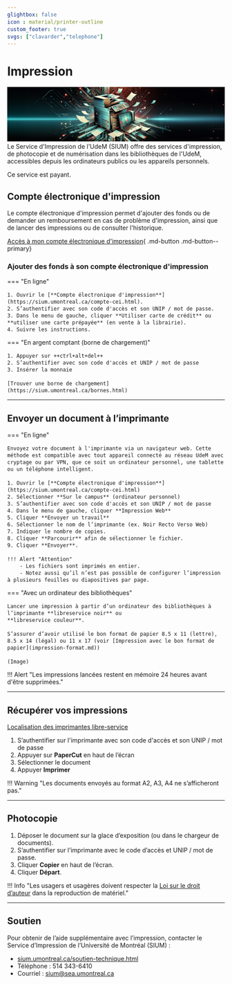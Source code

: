 ```yaml
---
glightbox: false
icon : material/printer-outline
custom_footer: true
svgs: ["clavarder","telephone"]
---
```


# Impression

![](images/imprimante.jpg)
Le Service d'Impression de l'UdeM (SIUM) offre des services d'impression, de photocopie et de numérisation dans les bibliothèques de l'UdeM, accessibles depuis les ordinateurs publics ou les appareils personnels.

Ce service est payant.

## Compte électronique d'impression

Le compte électronique d'impression permet d'ajouter des fonds ou de demander un remboursement en cas de problème d'impression, ainsi que de lancer des impressions ou de consulter l'historique.

[Accès à mon compte électronique d'impression](https://sium.umontreal.ca/compte-cei.html){ .md-button .md-button--primary}

### Ajouter des fonds à son compte électronique d'impression

=== "En ligne"

    1. Ouvrir le [**Compte électronique d'impression**](https://sium.umontreal.ca/compte-cei.html).
    2. S’authentifier avec son code d'accès et son UNIP / mot de passe.
    3. Dans le menu de gauche, cliquer **Utiliser carte de crédit** ou **utiliser une carte prépayée** (en vente à la librairie).
    4. Suivre les instructions.

=== "En argent comptant (borne de chargement)"

    1. Appuyer sur ++ctrl+alt+del++
    2. S’authentifier avec son code d'accès et UNIP / mot de passe
    3. Insérer la monnaie

    [Trouver une borne de chargement](https://sium.umontreal.ca/bornes.html)

---------------------------------------

## Envoyer un document à l’imprimante

=== "En ligne"

    Envoyez votre document à l'imprimante via un navigateur web. Cette méthode est compatible avec tout appareil connecté au réseau UdeM avec cryptage ou par VPN, que ce soit un ordinateur personnel, une tablette ou un téléphone intelligent.

    1. Ouvrir le [**Compte électronique d'impression**](https://sium.umontreal.ca/compte-cei.html)
    2. Sélectionner **Sur le campus** (ordinateur personnel)
    3. S’authentifier avec son code d'accès et son UNIP / mot de passe
    4. Dans le menu de gauche, cliquer **Impression Web**
    5. Cliquer **Envoyer un travail**
    6. Sélectionner le nom de l’imprimante (ex. Noir Recto Verso Web)
    7. Indiquer le nombre de copies.
    8. Cliquer **Parcourir** afin de sélectionner le fichier.
    9. Cliquer **Envoyer**.

    !!! Alert "Attention"
        - Les fichiers sont imprimés en entier.
        - Notez aussi qu’il n’est pas possible de configurer l’impression à plusieurs feuilles ou diapositives par page.

=== "Avec un ordinateur des bibliothèques"

    Lancer une impression à partir d’un ordinateur des bibliothèques à l’imprimante **libreservice noir** ou
    **libreservice couleur**.

    S’assurer d’avoir utilisé le bon format de papier 8.5 x 11 (lettre), 8.5 x 14 (légal) ou 11 x 17 (voir [Impression avec le bon format de papier](impression-format.md))

    (Image)

!!! Alert "Les impressions lancées restent en mémoire 24 heures avant d'être supprimées."

---------------------------------------

## Récupérer vos impressions

[Localisation des imprimantes libre-service](https://sium.umontreal.ca/imprimantes.html)

1. S’authentifier sur l'imprimante avec son code d'accès et son UNIP / mot de passe
2. Appuyer sur **PaperCut** en haut de l’écran
3. Sélectionner le document
4. Appuyer **Imprimer**

!!! Warning "Les documents envoyés au format A2, A3, A4 ne s’afficheront pas."
    
---------------------------------------

## Photocopie

1. Déposer le document sur la glace d’exposition (ou dans le chargeur de documents).
2. S’authentifier sur l’imprimante avec le code d’accès et UNIP / mot de passe.
3. Cliquer **Copier** en haut de l’écran.
4. Cliquer **Départ**.

!!! Info "Les usagers et usagères doivent respecter la [Loi sur le droit d’auteur](https://libguides.bib.umontreal.ca/c.php?g=729101) dans la reproduction de matériel."

---------------------------------------

## Soutien

Pour obtenir de l’aide supplémentaire avec l’impression, contacter le Service d’Impression de l’Université de Montréal (SIUM) :

- [sium.umontreal.ca/soutien-technique.html](sium.umontreal.ca/soutien-technique.html)
- Téléphone : 514 343-6410
- Courriel : <sium@sea.umontreal.ca>


